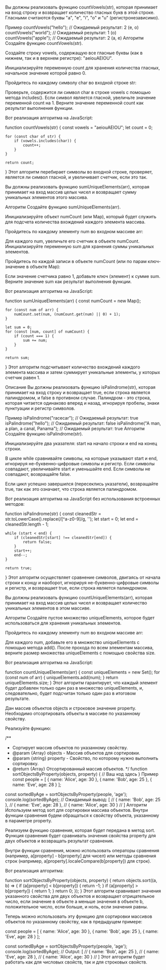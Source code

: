 <!-- ЗАДАЧА 1: Подсчет гласных -->

Вы должны реализовать функцию countVowels(str), которая принимает на вход строку и возвращает количество гласных букв в этой строке. Гласными считаются буквы "a", "e", "i", "o" и "u" (регистронезависимо).

Пример
countVowels("hello"); // Ожидаемый результат: 2 (e, o)
countVowels("world"); // Ожидаемый результат: 1 (o)
countVowels("apple"); // Ожидаемый результат: 2 (a, e)
Алгоритм
Создайте функцию countVowels(str).

Создайте строку vowels, содержащую все гласные буквы (как в нижнем, так и в верхнем регистре): "aeiouAEIOU".

Инициализируйте переменную count для хранения количества гласных, начальное значение которой равно 0.

Пройдитесь по каждому символу char во входной строке str:

Проверьте, содержится ли символ char в строке vowels с помощью метода includes().
Если символ является гласной, увеличьте значение переменной count на 1.
Верните значение переменной count как результат выполнения функции.

Вот реализация алгоритма на JavaScript:

function countVowels(str) {
const vowels = "aeiouAEIOU";
let count = 0;

    for (const char of str) {
        if (vowels.includes(char)) {
            count++;
        }
    }

    return count;

}
Этот алгоритм перебирает символы во входной строке, проверяет, является ли символ гласной, и увеличивает счетчик, если это так.

<!-- ЗАДАЧА 2: Сумма уникальных элементов -->

Вы должны реализовать функцию sumUniqueElements(arr), которая принимает на вход массив целых чисел и возвращает сумму уникальных элементов этого массива.

Алгоритм
Создайте функцию sumUniqueElements(arr).

Инициализируйте объект numCount (или Map), который будет служить для подсчета количества вхождений каждого элемента массива.

Пройдитесь по каждому элементу num во входном массиве arr:

Для каждого num, увеличьте его счетчик в объекте numCount.
Инициализируйте переменную sum для хранения суммы уникальных элементов.

Пройдитесь по каждой записи в объекте numCount (или по парам ключ-значение в объекте Map):

Если значение счетчика равно 1, добавьте ключ (элемент) к сумме sum.
Верните значение sum как результат выполнения функции.

Вот реализация алгоритма на JavaScript:

function sumUniqueElements(arr) {
const numCount = new Map();

    for (const num of arr) {
        numCount.set(num, (numCount.get(num) || 0) + 1);
    }

    let sum = 0;
    for (const [num, count] of numCount) {
        if (count === 1) {
            sum += num;
        }
    }

    return sum;

}
Этот алгоритм подсчитывает количество вхождений каждого элемента массива и затем суммирует уникальные элементы, у которых счетчик равен 1.

<!-- ЗАДАЧА 3: Палиндромная проверка -->

Описание
Вы должны реализовать функцию isPalindrome(str), которая принимает на вход строку и возвращает true, если строка является палиндромом, и false в противном случае. Палиндром - это строка, которая читается одинаково вперед и назад, игнорируя пробелы, знаки пунктуации и регистр символов.

Пример
isPalindrome("racecar"); // Ожидаемый результат: true
isPalindrome("hello"); // Ожидаемый результат: false
isPalindrome("A man, a plan, a canal, Panama"); // Ожидаемый результат: true
Алгоритм
Создайте функцию isPalindrome(str).

Инициализируйте два указателя: start на начало строки и end на конец строки.

В цикле while сравнивайте символы, на которые указывают start и end, игнорируя не-буквенно-цифровые символы и регистр. Если символы совпадают, увеличивайте start и уменьшайте end. Если символы не совпадают, возвращайте false.

Если цикл успешно завершился (пересеклись указатели), возвращайте true, так как это означает, что строка является палиндромом.

Вот реализация алгоритма на JavaScript без использования встроенных методов:

function isPalindrome(str) {
const cleanedStr = str.toLowerCase().replace(/[^a-z0-9]/g, '');
let start = 0;
let end = cleanedStr.length - 1;

    while (start < end) {
        if (cleanedStr[start] !== cleanedStr[end]) {
            return false;
        }
        start++;
        end--;
    }

    return true;

}
Этот алгоритм осуществляет сравнение символов, двигаясь от начала строки к концу и наоборот, игнорируя не-буквенно-цифровые символы и регистр, и возвращает true, если строка является палиндромом.

<!-- ЗАДАЧА 4: Подсчет уникальных элементов -->

Вы должны реализовать функцию countUniqueElements(arr), которая принимает на вход массив целых чисел и возвращает количество уникальных элементов в этом массиве.

Алгоритм
Создайте пустое множество uniqueElements, которое будет использоваться для хранения уникальных элементов.

Пройдитесь по каждому элементу num во входном массиве arr:

Для каждого num, добавьте его в множество uniqueElements с помощью метода add().
После прохода по всем элементам массива, верните размер множества uniqueElements с помощью свойства size.

Вот реализация алгоритма на JavaScript:

function countUniqueElements(arr) {
const uniqueElements = new Set();
for (const num of arr) {
uniqueElements.add(num);
}
return uniqueElements.size;
}
Этот алгоритм гарантирует, что каждый элемент будет добавлен только один раз в множество uniqueElements, и, следовательно, будет подсчитан только один раз в итоговом результате.

<!-- ЗАДАЧА 5: Сортировка объектов в массиве по свойству -->

Дан массив объектов objects и строковое значение property. Необходимо отсортировать объекты в массиве по указанному свойству.

Реализуйте функцию:

/\*\*

- Сортирует массив объектов по указанному свойству.
- @param {Array} objects - Массив объектов для сортировки.
- @param {string} property - Свойство, по которому нужно выполнить сортировку.
- @return {Array} Отсортированный массив объектов.
  \*/
  function sortObjectsByProperty(objects, property) {
  // Ваш код здесь
  }
  Пример
  const people = [
  { name: 'Alice', age: 30 },
  { name: 'Bob', age: 25 },
  { name: 'Eve', age: 28 }
  ];

const sortedByAge = sortObjectsByProperty(people, 'age');
console.log(sortedByAge);
// Ожидаемый вывод: [
// { name: 'Bob', age: 25 },
// { name: 'Eve', age: 28 },
// { name: 'Alice', age: 30 }
// ]
Алгоритм
Используем метод sort для сортировки массива объектов. Внутри функции сравнения будем обращаться к свойству объекта, указанному в параметре property.

Реализуем функцию сравнения, которая будет передана в метод sort. Функция сравнения будет сравнивать значения свойства property для двух объектов и возвращать результат сравнения.

Внутри функции сравнения, можно использовать операторы сравнения (например, a[property] - b[property] для чисел) или методы сравнения строк (например, a[property].localeCompare(b[property]) для строк).

Вот реализация алгоритма:

function sortObjectsByProperty(objects, property) {
return objects.sort((a, b) => {
if (a[property] < b[property]) {
return -1;
}
if (a[property] > b[property]) {
return 1;
}
return 0;
});
}
Этот алгоритм сравнивает значения указанного свойства для двух объектов и возвращает отрицательное число, если значение в объекте a меньше значения в объекте b, положительное число, если больше, и ноль, если значения равны.

Теперь можно использовать эту функцию для сортировки массивов объектов по указанному свойству, как в предыдущем примере:

const people = [
{ name: 'Alice', age: 30 },
{ name: 'Bob', age: 25 },
{ name: 'Eve', age: 28 }
];

const sortedByAge = sortObjectsByProperty(people, 'age');
console.log(sortedByAge);
// Output: [
// { name: 'Bob', age: 25 },
// { name: 'Eve', age: 28 },
// { name: 'Alice', age: 30 }
// ]
Этот алгоритм будет работать как для числовых свойств, так и для строковых свойств.
